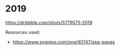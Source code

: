 # 2019
https://dribbble.com/shots/5779575-2019

Resources used:
- https://www.svgrepo.com/svg/40747/sea-waves
